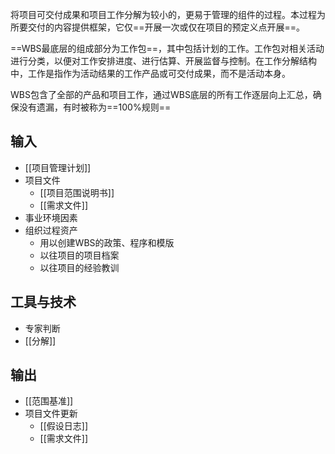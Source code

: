 将项目可交付成果和项目工作分解为较小的，更易于管理的组件的过程。本过程为所要交付的内容提供框架，它仅==开展一次或仅在项目的预定义点开展==。

==WBS最底层的组成部分为工作包==，其中包括计划的工作。工作包对相关活动进行分类，以便对工作安排进度、进行估算、开展监督与控制。在工作分解结构中，工作是指作为活动结果的工作产品或可交付成果，而不是活动本身。

WBS包含了全部的产品和项目工作，通过WBS底层的所有工作逐层向上汇总，确保没有遗漏，有时被称为==100%规则==

## 输入
+ [[项目管理计划]]
+ 项目文件
	+ [[项目范围说明书]]
	+ [[需求文件]]
+ 事业环境因素
+ 组织过程资产
	+ 用以创建WBS的政策、程序和模版
	+ 以往项目的项目档案
	+ 以往项目的经验教训

## 工具与技术
+ 专家判断
+ [[分解]]

## 输出
+ [[范围基准]]
+ 项目文件更新
	+ [[假设日志]]
	+ [[需求文件]]